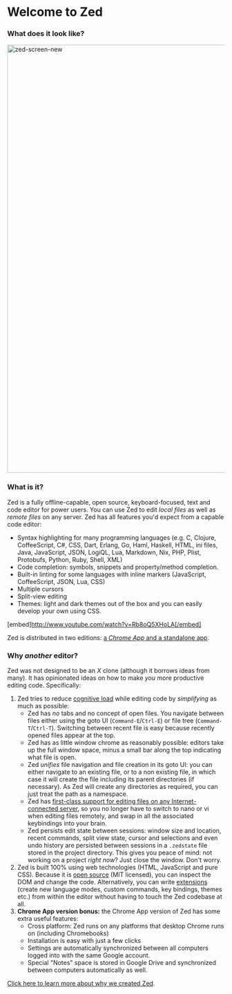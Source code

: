 Welcome to Zed
==============

### What does it look like?

<img src="/img/zed-screen-new.png" alt="zed-screen-new" width="1221" height="992" class="aligncenter size-full" />

### What is it?

Zed is a fully offline-capable, open source, keyboard-focused, text and code editor for power users. You can use Zed to edit *local files* as well as *remote files* on any server. Zed has all features you'd expect from a capable code editor:

*   Syntax highlighting for many programming languages (e.g. C, Clojure, CoffeeScript, C#, CSS, Dart, Erlang, Go, Haml, Haskell, HTML, ini files, Java, JavaScript, JSON, LogiQL, Lua, Markdown, Nix, PHP, Plist, Protobufs, Python, Ruby, Shell, XML)
*   Code completion: symbols, snippets and property/method completion.
*   Built-in linting for some languages with inline markers (JavaScript, CoffeeScript, JSON, Lua, CSS)
*   Multiple cursors
*   Split-view editing
*   Themes: light and dark themes out of the box and you can easily develop your own using CSS.

[embed]http://www.youtube.com/watch?v=Rb8oQ5XHoLA[/embed]

Zed is distributed in two editions: [a *Chrome App* and a standalone app][1].

### Why *another* editor?

Zed was not designed to be an *X* clone (although it borrows ideas from many). It has opinionated ideas on how to make *you* more productive editing code. Specifically:

1.  Zed tries to reduce [cognitive load][2] while editing code by *simplifying* as much as possible:
    *   Zed has *no* tabs and no concept of open files. You navigate between files either using the goto UI (`Command-E`/`Ctrl-E`) or file tree (`Command-T`/`Ctrl-T`). Switching between recent file is easy because recently opened files appear at the top.
    *   Zed has as little window chrome as reasonably possible: editors take up the full window space, minus a small bar along the top indicating what file is open.
    *   Zed *unifies* file navigation and file creation in its goto UI: you can either navigate to an existing file, or to a non existing file, in which case it will create the file including its parent directories (if necessary). As Zed will create any directories as required, you can just treat the path as a namespace.
    *   Zed has [first-class support for editing files on any Internet-connected server][3], so you no longer have to switch to nano or vi when editing files remotely, and swap in all the associated keybindings into your brain.
    *   Zed persists edit state between sessions: window size and location, recent commands, split view state, cursor and selections and even undo history are persisted between sessions in a `.zedstate` file stored in the project directory. This gives you peace of mind: not working on a project *right now*? Just close the window. Don't worry.
2.  Zed is built 100% using web technologies (HTML, JavaScript and pure CSS). Because it is [open source][4] (MIT licensed), you can inspect the DOM and change the code. Alternatively, you can write [extensions][5] (create new language modes, custom commands, key bindings, themes etc.) from within the editor without having to touch the Zed codebase at all.
3.  **Chrome App version bonus:** the Chrome App version of Zed has some extra useful features:
    *   Cross platform: Zed runs on any platforms that desktop Chrome runs on (including Chromebooks)
    *   Installation is easy with just a few clicks
    *   Settings are automatically synchronized between all computers logged into with the same Google account.
    *   Special "Notes" space is stored in Google Drive and synchronized between computers automatically as well.

[Click here to learn more about why we created Zed][6].

 [1]: /download
 [2]: http://en.wikipedia.org/wiki/Cognitive_load
 [3]: /features/edit-remote-files/
 [4]: https://github.com/zedapp/zed
 [5]: http://zedapp.org/2014/05/zed-package-manager/
 [6]: /vision
